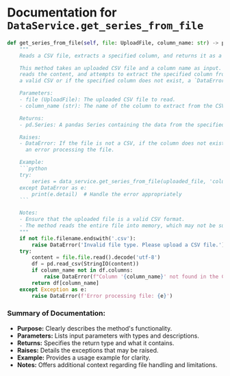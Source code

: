 # Documentation for `DataService.get_series_from_file`

```python
def get_series_from_file(self, file: UploadFile, column_name: str) -> pd.Series:
    """
    Reads a CSV file, extracts a specified column, and returns it as a pandas Series.

    This method takes an uploaded CSV file and a column name as input. It validates the file type,
    reads the content, and attempts to extract the specified column from the CSV. If the file is not
    a valid CSV or if the specified column does not exist, a `DataError` is raised.

    Parameters:
    - file (UploadFile): The uploaded CSV file to read.
    - column_name (str): The name of the column to extract from the CSV.

    Returns:
    - pd.Series: A pandas Series containing the data from the specified column.

    Raises:
    - DataError: If the file is not a CSV, if the column does not exist in the CSV, or if there is
      an error processing the file.

    Example:
    ```python
    try:
        series = data_service.get_series_from_file(uploaded_file, 'column_name')
    except DataError as e:
        print(e.detail)  # Handle the error appropriately
    ```

    Notes:
    - Ensure that the uploaded file is a valid CSV format.
    - The method reads the entire file into memory, which may not be suitable for very large files.
    """
    if not file.filename.endswith('.csv'):
        raise DataError('Invalid file type. Please upload a CSV file.')
    try:
        content = file.file.read().decode('utf-8')
        df = pd.read_csv(StringIO(content))
        if column_name not in df.columns:
            raise DataError(f"Column '{column_name}' not found in the CSV file.")
        return df[column_name]
    except Exception as e:
        raise DataError(f'Error processing file: {e}')
``` 

### Summary of Documentation:
- **Purpose:** Clearly describes the method's functionality.
- **Parameters:** Lists input parameters with types and descriptions.
- **Returns:** Specifies the return type and what it contains.
- **Raises:** Details the exceptions that may be raised.
- **Example:** Provides a usage example for clarity.
- **Notes:** Offers additional context regarding file handling and limitations.